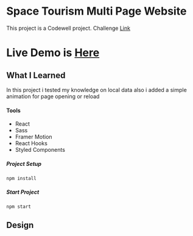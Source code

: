 # Space Tourism Multi Page Website

This project is a Codewell project. Challenge [Link](https://www.codewell.cc/challenges/unifeed-blog-page--608d9d5c747bad001532bd7c)

# Live Demo is [Here](https://simple-react-unifeed-blog-app.vercel.app/)

## What I Learned

In this project i tested my knowledge on local data also i added a simple animation for page opening or reload

#### Tools 
 * React
 * Sass   
 * Framer Motion
 * React Hooks
 * Styled Components
 
 ##### Project Setup
 ```
 npm install
 ```
 ##### Start Project
 ```
 npm start
 ```

 ## Design

